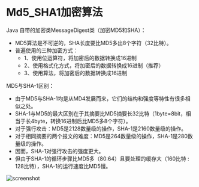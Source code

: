 # Md5_SHA1加密算法

Java 自带的加密类MessageDigest类（加密MD5和SHA）：
 * MD5算法是不可逆的，SHA长度要比MD5多出8个字符（32比特）。
 * 普遍使用的三种加密方式：
   * 1、使用位运算符，将加密后的数据转换成16进制
   * 2、使用格式化方式，将加密后的数据转换成16进制（推荐）
   * 3、使用算法，将加密后的数据转换成16进制
   
MD5与SHA-1区别：
 * 由于MD5与SHA-1均是从MD4发展而来，它们的结构和强度等特性有很多相似之处。
 * SHA-1与MD5的最大区别在于其摘要比MD5摘要长32比特（1byte=8bit，相当于长4byte，转换16进制后比MD5多8个字符）。
 * 对于强行攻击：MD5是2128数量级的操作，SHA-1是2160数量级的操作。
 * 对于相同摘要的两个报文的难度：MD5是264数量级的操作，SHA-1是280数量级的操作。
 * 因而，SHA-1对强行攻击的强度更大。
 * 但由于SHA-1的循环步骤比MD5多（80:64）且要处理的缓存大（160比特 : 128比特），SHA-1的运行速度比MD5慢。
 
 
 ![screenshot](https://github.com/ykmeory/Md5_SHA1/blob/master/screenshot.jpg "截图")

